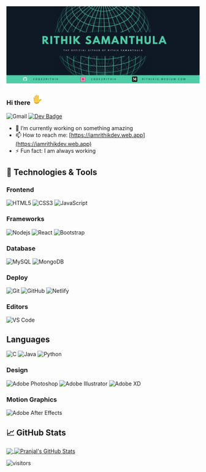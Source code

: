 <img alt="banner" src="https://raw.githubusercontent.com/Code2Rithik/Code2Rithik/master/banner.png">

### Hi there <img alt="wave" src="https://raw.githubusercontent.com/Code2Rithik/Code2Rithik/master/wave-animated.gif" width="30px">

![Gmail](https://img.shields.io/badge/-rithikdeveloper754@gmail.com-EA4335?logo=gmail&logoColor=white&style=for-the-badge&link=mailto:rithikdeveloper754@gmail.com)
[![Dev Badge](https://img.shields.io/badge/-DEV-000000?style=flat-square&logo=Dev&logoColor=white&link=https://dev.to/code2rithik)](https://dev.to/pranjaljain0)

- 🔭 I’m currently working on something amazing
- 📫 How to reach me: [https://iamrithikdev.web.app](https://iamrithikdev.web.app)
- ⚡ Fun fact: I am always working

## 🔧 Technologies & Tools

### Frontend

![HTML5](https://img.shields.io/badge/-Html5-E34F26?logo=html5&logoColor=white&style=for-the-badge)
![CSS3](https://img.shields.io/badge/-Css3-1572B6?logo=css3&logoColor=white&style=for-the-badge)
![JavaScript](https://img.shields.io/badge/-Javascript-F7DF1E?logo=javascript&logoColor=black&style=for-the-badge)

### Frameworks

![Nodejs](https://img.shields.io/badge/-Nodejs-339933?style=for-the-badge&logo=Node.js)
![React](https://img.shields.io/badge/-React-61DAFB?logo=react&logoColor=black&style=for-the-badge)
![Bootstrap](https://img.shields.io/badge/-Bootstrap-7952B3?logo=bootstrap&logoColor=white&style=for-the-badge)

### Database

![MySQL](https://img.shields.io/badge/-mysql-4479A1?logo=mysql&logoColor=white&style=for-the-badge)
![MongoDB](https://img.shields.io/badge/-mongodb-47A248?logo=mongodb&logoColor=white&style=for-the-badge)

### Deploy

![Git](https://img.shields.io/badge/-Git-black?style=flat-square&logo=git)
![GitHub](https://img.shields.io/badge/-GitHub-181717?style=flat-square&logo=github)
![Netlify](https://img.shields.io/badge/-Netlify-000000?style=flat-square&logo=netlify)

### Editors

![VS Code](http://img.shields.io/badge/-VS%20Code-007ACC?style=flat-square&logo=visual-studio-code)

## Languages

![C](https://img.shields.io/badge/-3d3d3d?style=flat-square&logo=c&logoColor=white&link=https://github.com/pranjaljain0)
![Java](https://img.shields.io/badge/-3d3d3d?style=flat-square&logo=java&logoColor=white&link=https://github.com/pranjaljain0)
![Python](https://img.shields.io/badge/-3d3d3d?style=flat-square&logo=python&logoColor=white&link=https://github.com/pranjaljain0)

### Design

![Adobe Photoshop](http://img.shields.io/badge/-Abode%20Photoshop-26C9FF?style=flat-square&logo=adobe-photoshop&logoColor=ffffff)
![Adobe Illustrator](http://img.shields.io/badge/-Abode%20Illustrator-FC8F30?style=flat-square&logo=adobe-illustrator&logoColor=ffffff)
![Adobe XD](http://img.shields.io/badge/-Abode%20XD-fe61f6?style=flat-square&logo=adobe-XD&logoColor=ffffff)

### Motion Graphics

![Adobe After Effects](http://img.shields.io/badge/-Adobe%20After%20Effects-3C4858?style=flat-square&logo=adobe-after-effects)

## &#x1f4c8; GitHub Stats

<a href="https://github.com/Pranjaljain0/Pranjaljain0">
  <img align="center" src="https://github-readme-stats.vercel.app/api/top-langs/?username=Pranjaljain0&hide=css,hack&title_color=ffffff&text_color=c9cacc&icon_color=2bbc8a&bg_color=1d1f21" />
</a>
<a href="https://github.com/Pranjaljain0/Pranjaljain0">
  <img align="center" src="https://github-readme-stats.vercel.app/api?username=pranjaljain0&layout=compact&show_icons=true&line_height=27&count_private=true&&theme=radical" alt="Pranjal's GitHub Stats" />
</a>

![visitors](https://visitor-badge.glitch.me/badge?page_id=pranjaljain0.pranjaljain0)
